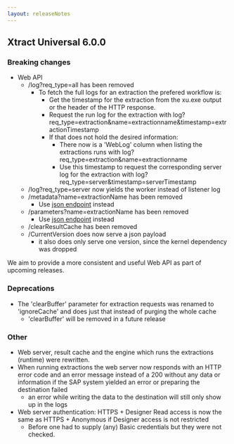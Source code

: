 ```yaml
---
layout: releaseNotes
---
```


## Xtract Universal 6.0.0

### Breaking changes

- Web API
  - /log?req_type=all has been removed
    - To fetch the full logs for an extraction the prefered workflow is:
      - Get the timestamp for the extraction from the xu.exe output or the header of the HTTP response.
      - Request the run log for the extraction with log?req_type=extraction&name=extractionname&timestamp=extractionTimestamp
      - If that does not hold the desired information:
        - There now is a 'WebLog' column when listing the extractions runs with log?req_type=extraction&name=extractionname
        - Use this timestamp to request the corresponding server log for the extraction with log?req_type=server&timestamp=serverTimestamp
  - /log?req_type=server now yields the worker instead of listener log
  - /metadata?name=extractionName has been removed
    - Use [json endpoint](https://help.theobald-software.com/en/xtract-universal/advanced-techniques/metadata-access-via-http-json) instead
  - /parameters?name=extractionName has been removed
    - Use [json endpoint](https://help.theobald-software.com/en/xtract-universal/advanced-techniques/metadata-access-via-http-json) instead
  - /clearResultCache has been removed
  - /CurrentVersion does now serve a json payload
    - it also does only serve one version, since the kernel dependency was dropped

We aim to provide a more consistent and useful Web API as part of upcoming releases.

### Deprecations

- The 'clearBuffer' parameter for extraction requests was renamed to 'ignoreCache' and does just that instead of purging the whole cache
  - 'clearBuffer' will be removed in a future release

### Other

- Web server, result cache and the engine which runs the extractions (runtime) were rewritten.
- When running extractions the web server now responds with an HTTP error code and an error message instead of a 200 without any data or information if the SAP system yielded an error or preparing the destination failed
  - an error while writing the data to the destination will still only show up in the logs
- Web server authentication: HTTPS + Designer Read access is now the same as HTTPS + Anonymous if Designer access is not restricted
  - Before one had to supply (any) Basic credentials but they were not checked.